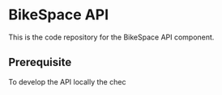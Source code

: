 # BikeSpace API
This is the code repository for the BikeSpace API component.

## Prerequisite

To develop the API locally the chec

